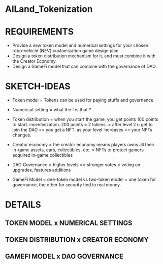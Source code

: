 # AILand_Tokenization

# REQUIREMENTS 
* Provide a new token model and numerical settings for your chosen robo-vehicle (NEV) customization game design plan.
* Design a token distribution mechanism for it, and must combine it with the Creator Economy.
* Design a GameFi model that can combine with the governance of DAO.

# SKETCH-IDEAS
* Token model 
= Tokens can be used for paying stuffs and governance.

* Numerical setting 
= what the f is that ?

* Token distribution
= when you start the game, you get points 100 points to start. incentivization. 200 points = 2 tokens. 
= after level 2 u get to join the DAO == you get a NFT. as your level increases == your NFTs changes.

* Creator economy
= the creator economy means players owns all their in-game assets, cars, collectibles, etc.
= NFTs to protect gamers acquired in-game collectibles

* DAO Governance
= higher levels == stronger votes
= voting on upgrades, features additions

* GameFi Model 
= one-token model vs two-token model
= one token for governance, the other for security tied to real money.



# DETAILS

## TOKEN MODEL x NUMERICAL SETTINGS


## TOKEN DISTRIBUTION x CREATOR ECONOMY

## GAMEFI MODEL x DAO GOVERNANCE


